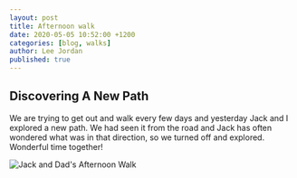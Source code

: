 ```yaml
---
layout: post
title: Afternoon walk
date: 2020-05-05 10:52:00 +1200
categories: [blog, walks]
author: Lee Jordan
published: true
---
```


<h2>Discovering A New Path</h2>

We are trying to get out and walk every few days and yesterday Jack and I explored a new path. We had seen it from the road and Jack has often wondered what was in that direction, so we turned off and explored. Wonderful time together!

<img class="img-border" src="https://cryptograph.co.nz/public/assets/images/2020-05-04-Jack-and-Dad.jpg" alt="Jack and Dad's Afternoon Walk">